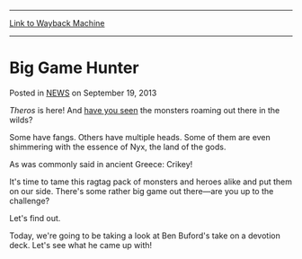 
---
[Link to Wayback Machine](https://web.archive.org/web/20210502062230/https://magic.wizards.com/en/articles/archive/big-game-hunter-2013-09-18)

[_metadata_:description]:- "Theros is here! And have you seen the monsters roaming out there in the wilds? Some have fangs. Others have multiple heads. Some of them are even shimmering with the essence of Nyx, the land of the gods. As was commonly said in ancient Greece: Crikey! It's time to tame this ragtag pack of monsters and heroes alike and put them on our side. There's some rather big game out"
[_metadata_:generator]:- "Drupal 7 (http://drupal.org)"
[_metadata_:node]:- "46538"
[_metadata_:path_date]:- "2013-09-18"
[_metadata_:publish_date]:- "2013-09-19"
[_metadata_:source]:- "div-main-content"
[_metadata_:title]:- "Big Game Hunter"
[_metadata_:wayback_capture_timestamp]:- "2021-05-02 06:22:30"
[_metadata_:wayback_raw_url]:- "https://web.archive.org/web/20210502062230id_/https://magic.wizards.com/en/articles/archive/big-game-hunter-2013-09-18"
[_metadata_:wayback_url]:- "https://magic.wizards.com/en/articles/archive/big-game-hunter-2013-09-18"
---


Big Game Hunter
===============



 Posted in [NEWS](/en/articles?source=MX_Nav2020)
 on September 19, 2013 










*Theros*  is here! And [have you seen](http://archive.wizards.com/magic/tcg/article.aspx?x=mtg/tcg/theros/cig#) the monsters roaming out there in the wilds?


Some have fangs. Others have multiple heads. Some of them are even shimmering with the essence of Nyx, the land of the gods.


As was commonly said in ancient Greece: Crikey!


It's time to tame this ragtag pack of monsters and heroes alike and put them on our side. There's some rather big game out there—are you up to the challenge?


Let's find out.


Today, we're going to be taking a look at Ben Buford's take on a devotion deck. Let's see what he came up with!







